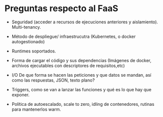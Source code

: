 # Preguntas respecto al FaaS

- Seguridad (acceder a recursos de ejecuciones anteriores y aislamiento). Multi-tenancy.

- Método de despliegue/ infraestrucutra (Kubernetes, o docker autogestionado)

- Runtimes soportados.

- Forma de cargar el código y sus dependencias (Imágenes de docker, archivos ejecutables con descriptores de requisitos,etc)

- I/O De que forma se hacen las peticiones y que datos se mandan, así como las respuestas, JSON, texto plano?

- Triggers, como se van a lanzar las funciones y qué es lo que hay que exponer.

- Política de autoescalado, scale to zero, idling de contenedores, rutinas para mantenerlos warm.


